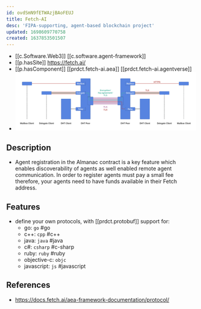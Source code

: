 ```yaml
---
id: ovdSmN9fETWAzjBAoFEUJ
title: Fetch-AI
desc: 'FIPA-supporting, agent-based blockchain project'
updated: 1698609770758
created: 1637853501507
---
```


- [[c.Software.Web3]] [[c.software.agent-framework]]
- [[p.hasSite]] https://fetch.ai/
- [[p.hasComponent]] [[prdct.fetch-ai.aea]] [[prdct.fetch-ai.agentverse]]
- ![](/assets/images/2021-11-25-19-52-26.png)

## Description

- Agent registration in the Almanac contract is a key feature which enables discoverability of agents as well enabled remote agent communication. In order to register agents must pay a small fee therefore, your agents need to have funds available in their Fetch address.

## Features

- define your own protocols, with [[prdct.protobuf]] support for:
  -   go: `go` #go
  -   c++: `cpp` #c++
  -   java: `java` #java
  -   c#: `csharp` #c-sharp
  -   ruby: `ruby` #ruby
  -   objective-c: `objc` 
  -   javascript: `js` #javascript


## References

- https://docs.fetch.ai/aea-framework-documentation/protocol/